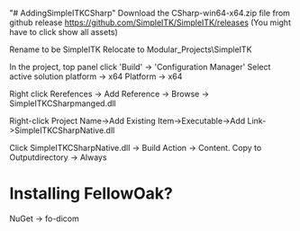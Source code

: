 "# AddingSimpleITKCSharp" 
Download the CSharp-win64-x64.zip file from github release
https://github.com/SimpleITK/SimpleITK/releases
(You might have to click show all assets)

Rename to be SimpleITK
Relocate to Modular_Projects\SimpleITK

In the project, top panel click 'Build' -> 'Configuration Manager'
Select active solution platform -> x64
Platform -> x64

Right click Rerefences -> Add Reference -> Browse -> SimpleITKCSharpmanged.dll

Right-click Project Name->Add Existing Item->Executable->Add Link->SimpleITKCSharpNative.dll

Click SimpleITKCSharpNative.dll -> Build Action -> Content. Copy to Outputdirectory -> Always

# Installing FellowOak?
NuGet -> fo-dicom
